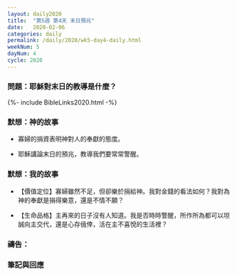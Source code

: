```yaml
---
layout: daily2020
title:  "第5週 第4天 末日預兆"
date:   2020-02-06
categories: daily
permalink: /daily/2020/wk5-day4-daily.html
weekNum: 5
dayNum: 4
cycle: 2020
---
```


### 問題：耶穌對末日的教導是什麼？

{%- include BibleLinks2020.html -%}

### 默想：神的故事 
+ 寡婦的捐資表明神對人的奉獻的態度。

+ 耶穌講論末日的預兆，教導我們要常常警醒。 

### 默想：我的故事 
+ 【價值定位】寡婦雖然不足，但卻樂於捐給神。我對金錢的看法如何？我對為神的奉獻是捐得樂意，還是不情不願？

+ 【生命品格】主再來的日子沒有人知道。我是否時時警醒，所作所為都可以坦誠向主交代，還是心存僥倖，活在主不喜悅的生活裡？

### 禱告：

### 筆記與回應
